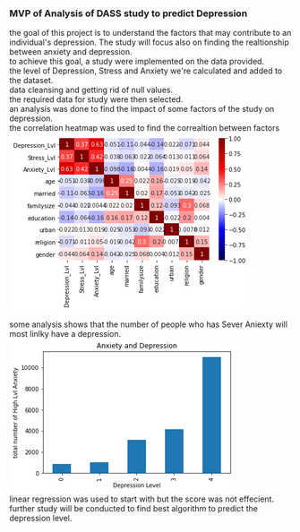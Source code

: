 
<h3>MVP of Analysis of DASS study to predict Depression</h3>
the goal of this project is to understand the factors that may contribute to an individual's depression. The study will focus also on finding the realtionship between anxiety and depression.<br>
to achieve this goal, a study were implemented on the data provided.<br>
the level of Depression, Stress and Anxiety we're calculated and added to the dataset.<br>
data cleansing and getting rid of null values.<br>
the required data for study were then selected.<br>
an analysis was done to find the impact of some factors of the study on depression.<br>
the correlation heatmap was used to find the correaltion between factors<br>
<img src='https://github.com/NadaAlamri/Data-Science/blob/main/MVP/cor_map.png'>

some analysis shows that the number of people who has Sever Aniexty will most linlky have a depression.<br>
<img src='https://github.com/NadaAlamri/Data-Science/blob/main/MVP/anx.png'>
<br>linear regression was used to start with but the score was not effecient.<br>
further study will be conducted to find best algorithm to predict the depression level.<br>

